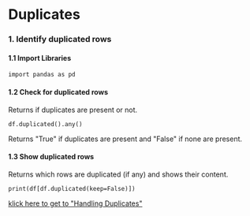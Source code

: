 # Duplicates
### 1. Identify duplicated rows
#### 1.1 Import Libraries
    import pandas as pd
#### 1.2 Check for duplicated rows
Returns if duplicates are present or not.

    df.duplicated().any()
Returns "True" if duplicates are present and "False" if none are present.
#### 1.3 Show duplicated rows
Returns which rows are duplicated (if any) and shows their content.

    print(df[df.duplicated(keep=False)])

[klick here to get to "Handling Duplicates"](https://github.com/tbgrun/machine_learning/blob/main/02%20-%20Data%20Wrangling/03%20-%20Handling%20Duplicates.md)
